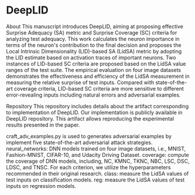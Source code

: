 # DeepLID

About
This manuscript  introduces DeepLID, aiming at proposing effective Surprise Adequacy (SA) metric and Surprise Coverage (SC) criteria for analyzing test adequacy. This work calculates the neuron importance in terms of the neuron's contribution to the final decision and proposes the Local Intrinsic Dimensionality (LID)-based SA (LidSA) metric by adopting the LID estimate based on activation traces of important neurons. Two instances of LID-based SC criteria are proposed based on the LidSA value ranges of the test suite. The empirical evaluation on four image datasets demonstrates the effectiveness and efficiency of the LidSA measurement in measuring the relative surprise of test inputs. Compared with state-of-the-art coverage criteria, LID-based SC criteria are more sensitive to different error-revealing inputs including natural errors and adversarial examples.

Repository
This repository includes details about the artifact corresponding to implementation of DeepLID. Our implementation is publicly available in DeepLID repository. This artifact allows reproducing the experimental results presented in the paper. 

craft_adv_examples.py is used to generates adversarial examples by implement five state-of-the-art adversarial attack strategies.
neural_networks: DNN models trained on four image datasets, i.e., MNIST, Fashion-MNIST, CIFAR-10, and Udacity Driving Dataset.
coverage: compute the coverage of DNN models, including, NC, KMNC, TKNC, NBC, LSC, DSC, LDSC, and TNSC. For each criterion, we utilize the hyperparameters recommended in their original research.
class: measure the LidSA values of test inputs on classification models.
reg: measure the LidSA values of test inputs on regression models.
